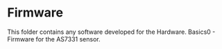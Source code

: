 # Firmware
This folder contains any software developed for the Hardware.
Basics0 - Firmware for the AS7331 sensor.